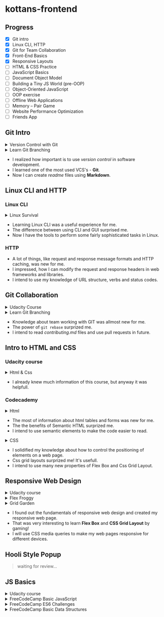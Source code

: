 # kottans-frontend

## Progress

-   [x] Git intro
-   [x] Linux CLI, HTTP
-   [x] Git for Team Collaboration
-   [x] Front-End Basics
-   [x] Responsive Layouts
-   [ ] HTML & CSS Practice
-   [ ] JavaScript Basics
-   [ ] Document Object Model
-   [ ] Building a Tiny JS World (pre-OOP)
-   [ ] Object-Oriented JavaScript
-   [ ] OOP exercise
-   [ ] Offline Web Applications
-   [ ] Memory – Pair Game
-   [ ] Website Performance Optimization
-   [ ] Friends App

## Git Intro

<details>
    <summary>Version Control with Git</summary>
    <img src="task_git_intro/version-control.png">
</details>

<details>
    <summary>Learn Git Branching</summary>
    <img src="task_git_intro/gitbranching.png">
</details>

-   I realized how important is to use _version control_ in software development.
-   I learned one of the most used VCS's - **Git**.
-   Now I can create _readme_ files using **Markdown**.

## Linux CLI and HTTP

### Linux CLI

<details>
    <summary>Linux Survival</summary>
    <img src="task_linux_cli/linux.png">
</details>

-   Learning Linux CLI was a useful experience for me.
-   The difference between using CLI and GUI surprised me.
-   Now I have the tools to perform some fairly sophisticated tasks in Linux.

### HTTP

-   A lot of things, like request and response message formats and HTTP caching, was new for me.
-   I impressed, how I can modify the request and response headers in web frameworks and libraries.
-   I intend to use my knowledge of URL structure, verbs and status codes.

## Git Collaboration

<details>
    <summary>Udacity Course</summary>
    <img src="task_git_collaboration/git_remote.png">
</details>

<details>
    <summary>Learn Git Branching</summary>
    <img src="task_git_collaboration/gitbranching.png">
</details>

-   Knowledge about team working with GIT was allmost new for me.
-   The power of `git rebase` surprized me.
-   I intend to read _contributing.md_ files and use pull requests in future.

## Intro to HTML and CSS

### Udacity course

<details>
    <summary>Html & Css</summary>
    <img src="task_html_css_intro/udacity_html&css.png">
</details>

-   I already knew much information of this course, but anyway it was helpfull.

### Codecademy

<details>
    <summary>Html</summary>
    <img src="task_html_css_intro/html.png">
</details>

-   The most of information about html tables and forms was new for me.
-   The the benefits of Semantic HTML surprized me.
-   I intend to use semantic elements to make the code easier to read.

<details>
    <summary>CSS</summary>
    <img src="task_html_css_intro/css.png">
</details>

-   I solidified my knowledge about how to control the positioning of elements on a web page.
-   Css grid layouts surprized me! It's usefull.
-   I intend to use many new properties of Flex Box and Css Grid Layout.

## Responsive Web Design

<details>
    <summary>Udacity course</summary>
    <img src="task_responsive_web_design/udacity.png">
</details>

<details>
    <summary>Flex Froggy</summary>
    <img src="task_responsive_web_design/froggy.png">
</details>

<details>
    <summary>Grid Garden</summary>
    <img src="task_responsive_web_design/grid.png">
</details>

-   I found out the fundamentals of responsive web design and created my responsive web page.
-   That was very interesting to learn **Flex Box** and **CSS Grid Layout** by gaming!
-   I will use CSS media queries to make my web pages responsive for different devices.

## Hooli Style Popup
<!-- 
(demo)[https://alstep07.github.io/]
(Code Base)[https://github.com/alstep07/kottans-frontend/tree/master/task_hooli_style_popup] -->
> waiting for review...

## JS Basics

<details>
    <summary>Udacity course</summary>
    <img src="task_js_basics/udacity-basic-js.png">
</details>

<details>
    <summary>FreeCodeCamp Basic JavaScript</summary>
    <img src="task_js_basics/fcc-basic-js.png">
</details>

<details>
    <summary>FreeCodeCamp ES6 Challenges</summary>
    <img src="task_js_basics/es6.png">
</details>

<details>
    <summary>FreeCodeCamp Basic Data Structures</summary>
    <img src="task_js_basics/basic-data-structures.png">
</details>


